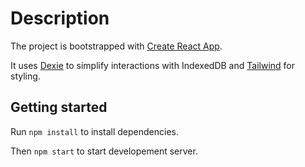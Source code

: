 # Description

The project is bootstrapped with [Create React App](https://github.com/facebook/create-react-app).

It uses [Dexie](https://dexie.org/) to simplify interactions with IndexedDB and [Tailwind](https://tailwindcss.com/) for styling.

## Getting started

Run `npm install` to install dependencies.

Then `npm start` to start developement server.
